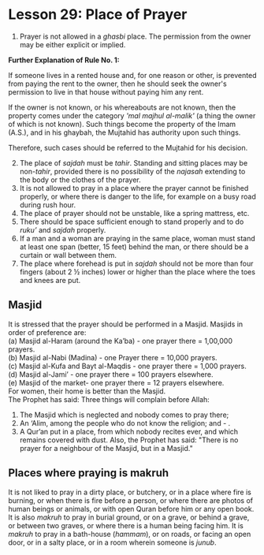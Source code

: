 Lesson 29: Place of Prayer
==========================

1. Prayer is not allowed in a *ghasbi* place. The permission from the
owner may be either explicit or implied.

**Further Explanation of Rule No. 1:**

If someone lives in a rented house and, for one reason or other, is
prevented from paying the rent to the owner, then he should seek the
owner's permission to live in that house without paying him any rent.

If the owner is not known, or his whereabouts are not known, then the
property comes under the category *'mal majhul al-malik'* (a thing the
owner of which is not known). Such things become the property of the
Imam (A.S.), and in his ghaybah, the Mujtahid has authority upon such
things.

Therefore, such cases should be referred to the Mujtahid for his
decision.

2. The place of *sajdah* must be *tahir*. Standing and sitting places
may be non-*tahir*, provided there is no possibility of the *najasah*
extending to the body or the clothes of the prayer.  
 3. It is not allowed to pray in a place where the prayer cannot be
finished properly, or where there is danger to the life, for example on
a busy road during rush hour.  
 4. The place of prayer should not be unstable, like a spring mattress,
etc.  
 5. There should be space sufficient enough to stand properly and to do
*ruku’* and *sajdah* properly.  
 6. If a man and a woman are praying in the same place, woman must stand
at least one span (better, 15 feet) behind the man, or there should be a
curtain or wall between them.  
 7. The place where forehead is put in *sajdah* should not be more than
four fingers (about 2 ½ inches) lower or higher than the place where the
toes and knees are put.

Masjid
------

It is stressed that the prayer should be performed in a Masjid. Masjids
in order of preference are:  
 (a) Masjid al-Haram (around the Ka’ba) - one prayer there = 1,00,000
prayers.  
 (b) Masjid al-Nabi (Madina) - one Prayer there = 10,000 prayers.  
 (c) Masjid al-Kufa and Bayt al-Maqdis - one prayer there = 1,000
prayers.  
 (d) Masjid al-Jami’ - one prayer there = 100 prayers elsewhere.  
 (e) Masjid of the market- one prayer there = 12 prayers elsewhere.  
 For women, their home is better than the Masjid.  
 The Prophet has said: Three things will complain before Allah:  
 1. The Masjid which is neglected and nobody comes to pray there;  
 2. An ‘Alim, among the people who do not know the religion; and - .  
 3. A Qur’an put in a place, from which nobody recites ever, and which
remains covered with dust. Also, the Prophet has said: "There is no
prayer for a neighbour of the Masjid, but in a Masjid."

Places where praying is makruh
------------------------------

It is not liked to pray in a dirty place, or butchery, or in a place
where fire is burning, or when there is fire before a person, or where
there are photos of human beings or animals, or with open Quran before
him or any open book. It is also *makruh* to pray in burial ground, or
on a grave, or behind a grave, or between two graves, or where there is
a human being facing him. It is *makruh* to pray in a bath-house
(*hammam*), or on roads, or facing an open door, or in a salty place, or
in a room wherein someone is *junub*.


